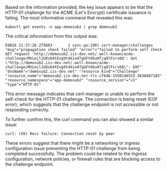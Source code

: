 Based on the information provided, the key issue appears to be that the HTTP-01 challenge for the ACME (Let's Encrypt) certificate issuance is failing. The most informative command that revealed this was:

```
kubectl get events -n app-demosub2 | grep demosub2
```

The critical information from this output was:

```
E0826 11:37:26.275683       1 sync.go:190] cert-manager/challenges "msg"="propagation check failed" "error"="failed to perform self check GET request 'http://demosub2.iis-dev.net/.well-known/acme-challenge/MVLmjlJU8z64tEvg9t4Xin4TgUFYdGuHTjq9lFsrs6Q': Get \"http://demosub2.iis-dev.net/.well-known/acme-challenge/MVLmjlJU8z64tEvg9t4Xin4TgUFYdGuHTjq9lFsrs6Q\": EOF" "dnsName"="demosub2.iis-dev.net" "resource_kind"="Challenge" "resource_name"="demosub2.iis-dev.net-tls-cf646-1558146553-3836687183" "resource_namespace"="app-demosub2" "resource_version"="v1" "type"="HTTP-01"
```

This error message indicates that cert-manager is unable to perform the self-check for the HTTP-01 challenge. The connection is being reset (EOF error), which suggests that the challenge endpoint is not accessible or not responding correctly.

To further confirm this, the curl command you ran also showed a similar issue:

```
curl: (56) Recv failure: Connection reset by peer
```

These errors suggest that there might be a networking or ingress configuration issue preventing the HTTP-01 challenge from being completed successfully. The problem could be related to the Ingress configuration, network policies, or firewall rules that are blocking access to the challenge endpoint.



